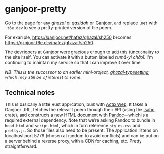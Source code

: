 # ganjoor-pretty

Go to the page for any _ghazal_ or _qaṣīdah_ on [Ganjoor](https://ganjoor.net/), and replace `.net` with `.t6e.dev` to see a pretty-printed version of the poem.

For example, <https://ganjoor.net/hafez/ghazal/sh250> becomes <https://ganjoor.t6e.dev/hafez/ghazal/sh250>.

The developers at Ganjoor were gracious enough to add this functionality to the site itself. You can activate it with a button labeled _numā-yi chāpī_. I'm continuing to maintain my service so that I can improve it over time.

_NB: This is the successor to an earlier mini-project, [ghazal-typesetting](https://github.com/theodore-s-beers/ghazal-typesetting), which may still be of interest to some._

## Technical notes

This is basically a little Rust application, built with [Actix Web](https://actix.rs/). It takes a Ganjoor URL, fetches the relevant poem through their API (using the [isahc](https://github.com/sagebind/isahc) crate), and constructs a new HTML document with [Pandoc](https://github.com/jgm/pandoc)—which is a required external dependency. Note that we're asking Pandoc to bundle in `head.html` and `script.html`, which in turn reference `styles.css` and `pretty.js`. So those files also need to be present. The application listens on localhost port 5779 (chosen at random to avoid conflicts) and can be put on a server behind a reverse proxy, with a CDN for caching, etc. Pretty straightforward.
